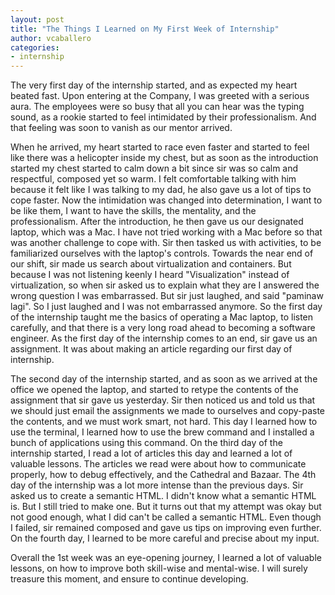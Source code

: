 ```yaml
---
layout: post
title: "The Things I Learned on My First Week of Internship"
author: vcaballero
categories: 
- internship
---
```

The very first day of the internship started, and as expected my heart beated fast. Upon entering at the Company, I was greeted with a serious aura. The employees were so busy that all you can hear was the typing sound, as a rookie started to feel intimidated by their professionalism. And that feeling was soon to vanish as our mentor arrived. 

When he arrived, my heart started to race even faster and started to feel like there was a helicopter inside my chest, but as soon as the introduction started my chest started to calm down a bit since sir was so calm and respectful, composed yet so warm. I felt comfortable talking with him because it felt like I was talking to my dad, he also gave us a lot of tips to cope faster. Now the intimidation was changed into determination, I want to be like them, I want to have the skills, the mentality, and the professionalism. After the introduction, he then gave us our designated laptop, which was a Mac. I have not tried working with a Mac before so that was another challenge to cope with. Sir then tasked us with activities, to be familiarized ourselves with the laptop's controls. Towards the near end of our shift, sir made us search about virtualization and containers. But because I was not listening keenly I heard "Visualization" instead of virtualization, so when sir asked us to explain what they are I answered the wrong question I was embarrassed. But sir just laughed, and said "paminaw lagi". So I just laughed and I was not embarrassed anymore. So the first day of the internship taught me the basics of operating a Mac laptop, to listen carefully, and that there is a very long road ahead to becoming a software engineer. As the first day of the internship comes to an end, sir gave us an assignment. It was about making an article regarding our first day of internship. 

The second day of the internship started, and as soon as we arrived at the office we opened the laptop, and started to retype the contents of the assignment that sir gave us yesterday. Sir then noticed us and told us that we should just email the assignments we made to ourselves and copy-paste the contents, and we must work smart, not hard. This day I learned how to use the terminal, I learned how to use the brew command and I installed a bunch of applications using this command. On the third day of the internship started, I read a lot of articles this day and learned a lot of valuable lessons. The articles we read were about how to communicate properly, how to debug effectively, and the Cathedral and Bazaar. The 4th day of the internship was a lot more intense than the previous days. Sir asked us to create a semantic HTML. I didn't know what a semantic HTML is. But I still tried to make one. But it turns out that my attempt was okay but not good enough, what I did can't be called a semantic HTML. Even though I failed, sir remained composed and gave us tips on improving even further. On the fourth day, I learned to be more careful and precise about my input. 

Overall the 1st week was an eye-opening journey, I learned a lot of valuable lessons, on how to improve both skill-wise and mental-wise. I will surely treasure this moment, and ensure to continue developing.